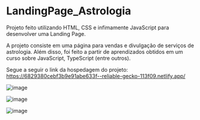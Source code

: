 # LandingPage_Astrologia

Projeto feito utilizando HTML, CSS e infimamente JavaScript para desenvolver uma Landing Page.

A projeto consiste em uma página para vendas e divulgação de serviços de astrologia. Além disso, foi feito a partir de aprendizados obtidos em um curso sobre JavaScript, TypeScript (entre outros).

Segue a seguir o link da hospedagem do projeto: https://6829380cebf3b9e91abe633f--reliable-gecko-113f09.netlify.app/

![image](https://github.com/user-attachments/assets/cfa2a47d-5497-4b60-bc4a-9279f6ce18a7)

![image](https://github.com/user-attachments/assets/c75e17b0-bba5-473f-8aef-af582d276111)

![image](https://github.com/user-attachments/assets/727fb9b0-47b0-4fbf-b635-beb1a6cc8f4f)

